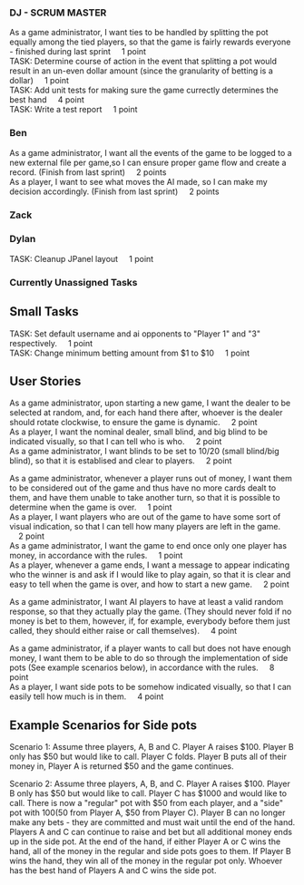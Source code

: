 ### DJ - SCRUM MASTER
As a game administrator, I want ties to be handled by splitting the pot equally among the tied players, so that the game is fairly rewards everyone - finished during last sprint
&nbsp;&nbsp;&nbsp;&nbsp;1 point  
TASK: Determine course of action in the event that splitting a pot would result in an un-even dollar amount (since the granularity of betting is a dollar)
&nbsp;&nbsp;&nbsp;&nbsp;1 point  
TASK: Add unit tests for making sure the game currectly determines the best hand
&nbsp;&nbsp;&nbsp;&nbsp;4 point  
TASK: Write a test report
&nbsp;&nbsp;&nbsp;&nbsp;1 point  

### Ben
As a game administrator, I want all the events of the game to be logged to a new external file per game,so I can ensure proper game flow and create a record. (Finish from last sprint)
&nbsp;&nbsp;&nbsp;&nbsp;2 points  
As a player, I want to see what moves the AI made, so I can make my decision accordingly. (Finish from last sprint)
&nbsp;&nbsp;&nbsp;&nbsp;2 points  

### Zack

### Dylan
TASK: Cleanup JPanel layout
&nbsp;&nbsp;&nbsp;&nbsp;1 point  

### Currently Unassigned Tasks
## Small Tasks
TASK: Set default username and ai opponents to "Player 1" and "3" respectively.
&nbsp;&nbsp;&nbsp;&nbsp;1 point  
TASK: Change minimum betting amount from $1 to $10
&nbsp;&nbsp;&nbsp;&nbsp;1 point  

## User Stories
As a game administrator, upon starting a new game, I want the dealer to be selected at random, and, for each hand there after,  whoever is the dealer should rotate clockwise, to ensure the game is dynamic.
&nbsp;&nbsp;&nbsp;&nbsp;2 point  
As a player, I want the nominal dealer, small blind, and big blind to be indicated visually, so that I can tell who is who.
&nbsp;&nbsp;&nbsp;&nbsp;2 point  
As a game administrator, I want blinds to be set to 10/20 (small blind/big blind), so that it is establised and clear to players.
&nbsp;&nbsp;&nbsp;&nbsp;2 point  

As a game administrator, whenever a player runs out of money, I want them to be considered out of the game and thus have no more cards dealt to them, and have them unable to take another turn, so that it is possible to determine when the game is over.
&nbsp;&nbsp;&nbsp;&nbsp;1 point  
As a player, I want players who are out of the game to have some sort of visual indication, so that I can tell how many players are left in the game.
&nbsp;&nbsp;&nbsp;&nbsp;2 point  
As a game administrator, I want the game to end once only one player has money, in accordance with the rules.
&nbsp;&nbsp;&nbsp;&nbsp;1 point  
As a player, whenever a game ends, I want a message to appear indicating who the winner is and ask if I would like to play again, so that it is clear and easy to tell when the game is over, and how to start a new game.
&nbsp;&nbsp;&nbsp;&nbsp;2 point  

As a game administrator, I want AI players to have at least a valid random response, so that they actually play the game. (They should never fold if no money is bet to them, however, if, for example, everybody before them just called, they should either raise or call themselves).
&nbsp;&nbsp;&nbsp;&nbsp;4 point  

As a game administrator, if a player wants to call but does not have enough money, I want them to be able to do so through the implementation of side pots (See example scenarios below), in accordance with the rules.
&nbsp;&nbsp;&nbsp;&nbsp;8 point  
As a player, I want side pots to be somehow indicated visually, so that I can easily tell how much is in them.
&nbsp;&nbsp;&nbsp;&nbsp;4 point  

## Example Scenarios for Side pots
Scenario 1: Assume three players, A, B and C. Player A raises $100. Player B only has $50 but would like to call. Player C folds. Player B puts all of their money in, Player A is returned $50 and the game continues.  

Scenario 2: Assume three players, A, B, and C. Player A raises $100. Player B only has $50 but would like to call. Player C has $1000 and would like to call. There is now a "regular" pot with $50 from each player, and a "side" pot with $100 ($50 from Player A, $50 from Player C). Player B can no longer make any bets - they are committed and must wait until the end of the hand. Players A and C can continue to raise and bet but all additional money ends up in the side pot. At the end of the hand, if either Player A or C wins the hand, all of the money in the regular and side pots goes to them. If Player B wins the hand, they win all of the money in the regular pot only. Whoever has the best hand of Players A and C wins the side pot.  